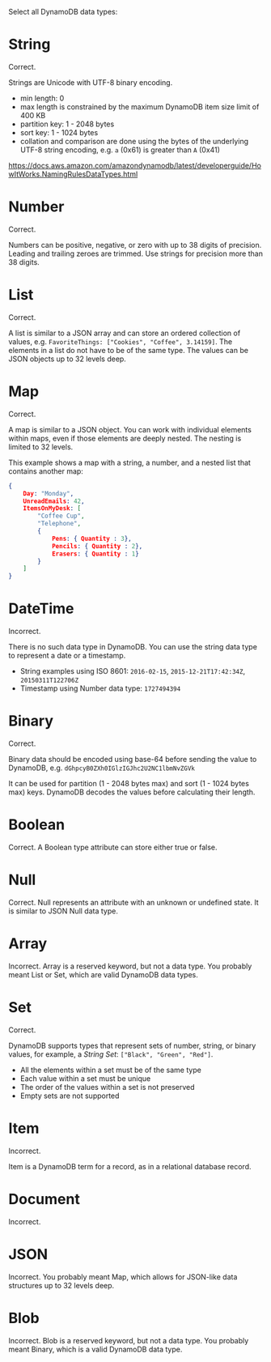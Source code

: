 Select all DynamoDB data types:

# String
Correct.

Strings are Unicode with UTF-8 binary encoding. 

- min length: 0
- max length is constrained by the maximum DynamoDB item size limit of 400 KB
- partition key: 1 - 2048 bytes
- sort key: 1 - 1024 bytes
- collation and comparison are done using the bytes of the underlying UTF-8 string encoding, e.g. `a` (0x61) is greater than `A` (0x41)

https://docs.aws.amazon.com/amazondynamodb/latest/developerguide/HowItWorks.NamingRulesDataTypes.html

# Number
Correct.

Numbers can be positive, negative, or zero with up to 38 digits of precision.
Leading and trailing zeroes are trimmed.
Use strings for precision more than 38 digits.

# List
Correct.

A list is similar to a JSON array and can store an ordered collection of values, e.g. 
`FavoriteThings: ["Cookies", "Coffee", 3.14159]`.
The elements in a list do not have to be of the same type.
The values can be JSON objects up to 32 levels deep.

# Map
Correct.

A map is similar to a JSON object. 
You can work with individual elements within maps, even if those elements are deeply nested. The nesting is limited to 32 levels.

This example shows a map with a string, a number, and a nested list that contains another map:

```json
{
    Day: "Monday",
    UnreadEmails: 42,
    ItemsOnMyDesk: [
        "Coffee Cup",
        "Telephone",
        {
            Pens: { Quantity : 3},
            Pencils: { Quantity : 2},
            Erasers: { Quantity : 1}
        }
    ]
}
```


# DateTime
Incorrect.

There is no such data type in DynamoDB. You can use the string data type to represent a date or a timestamp. 

- String examples using ISO 8601: `2016-02-15`, `2015-12-21T17:42:34Z`, `20150311T122706Z`
- Timestamp using Number data type: `1727494394`

# Binary
Correct.

Binary data should be encoded using base-64 before sending the value to DynamoDB, e.g. `dGhpcyB0ZXh0IGlzIGJhc2U2NC1lbmNvZGVk`

It can be used for partition (1 - 2048 bytes max) and sort (1 - 1024 bytes max) keys.
DynamoDB decodes the values before calculating their length.


# Boolean
Correct.
A Boolean type attribute can store either true or false.

# Null
Correct.
Null represents an attribute with an unknown or undefined state.
It is similar to JSON Null data type.

# Array
Incorrect.
Array is a reserved keyword, but not a data type.
You probably meant List or Set, which are valid DynamoDB data types.

# Set
Correct.

DynamoDB supports types that represent sets of number, string, or binary values, for example, a _String Set_: `["Black", "Green", "Red"]`. 

- All the elements within a set must be of the same type
- Each value within a set must be unique
- The order of the values within a set is not preserved
- Empty sets are not supported

# Item
Incorrect.

Item is a DynamoDB term for a record, as in a relational database record.

# Document
Incorrect.

# JSON
Incorrect.
You probably meant Map, which allows for JSON-like data structures up to 32 levels deep.

# Blob
Incorrect.
Blob is a reserved keyword, but not a data type.
You probably meant Binary, which is a valid DynamoDB data type.
